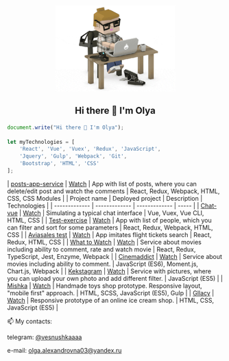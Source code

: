 <p align="center">
    <img src="https://github.com/olyamosunova/olyamosunova/blob/main/coder.gif" width="280px">
</p>

<h2 align="center">Hi there 👋 I'm Olya</h2>

```js
document.write("Hi there 👋 I'm Olya");

let myTechnologies = [
    'React', 'Vue', 'Vuex', 'Redux', 'JavaScript',
    'Jquery', 'Gulp', 'Webpack', 'Git',
    'Bootstrap', 'HTML', 'CSS'
];
```
| [posts-app-service](https://github.com/olyamosunova/postsapp) | [Watch](https://postsapp.vercel.app/posts) | App with list of posts, where you can delete/edit post and watch the comments | React, Redux, Webpack, HTML, CSS, CSS Modules |
| Project name        | Deployed project        | Description          | Technologies  |
| ------------- | ------------- | ------------- | ----- |
| [Chat-vue](https://github.com/olyamosunova/chat-vue) | [Watch](https://olyamosunova.github.io/chat-vue/) | Simulating a typical chat interface | Vue, Vuex, Vue CLI, HTML, CSS |
| [Test-exercise](https://github.com/olyamosunova/chulakov-test) | [Watch](https://olyamosunova.github.io/chulakov-test/) | App with list of people, which you can filter and sort for some parameters | React, Redux, Webpack, HTML, CSS |
| [Aviasales test](https://github.com/olyamosunova/aviasales_react) | [Watch](https://olyamosunova.github.io/aviasales_react/) | App imitates flight tickets search | React, Redux, HTML, CSS |
| [What to Watch](https://github.com/olyamosunova/1162533-what-to-watch-4) | [Watch](https://what-to-watch-4-9d1drb6wr-vesnushka.vercel.app/) | Service about movies including ability to comment, rate and watch movie | React, Redux, TypeScript, Jest, Enzyme, Webpack |
| [Cinemaddict](https://github.com/olyamosunova/1162533-cinemaddict-11) | [Watch](https://olyamosunova.github.io/1162533-cinemaddict-11/) | Service about movies including ability to comment. | JavaScript (ES6), Moment.js, Chart.js, Webpack |
| [Kekstagram](https://github.com/olyamosunova/1162533-kekstagram-19) | [Watch](https://olyamosunova.github.io/1162533-kekstagram-19/) | Service with pictures, where you can upload your own photo and add different filter. | JavaScript (ES5) |
| [Mishka](https://github.com/olyamosunova/mishka-htmlacademy) | [Watch](https://olyamosunova.github.io/mishka-htmlacademy/) | Handmade toys shop prototype. Responsive layout, "mobile first" approach. | HTML, SCSS, JavaScript (ES5), Gulp |
| [Gllacy](https://github.com/olyamosunova/htmlacademy_gllacy) | [Watch](https://olyamosunova.github.io/htmlacademy_gllacy/) | Responsive prototype of an online ice cream shop. | HTML, CSS, JavaScript (ES5) |


📫 My contacts:
<p>
    telegram: <a href="https://t.me/vesnushkaaaa" target="_blank">@vesnushkaaaa</a>
</p>
<p>
    e-mail: <a href="mailto:olga.alexandrovna03@yandex.ru">olga.alexandrovna03@yandex.ru</a>
</p>

